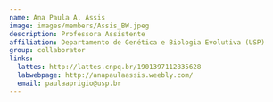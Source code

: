 ```yaml
---
name: Ana Paula A. Assis
image: images/members/Assis_BW.jpeg
description: Professora Assistente
affiliation: Departamento de Genética e Biologia Evolutiva (USP)
group: collaborator
links:
  lattes: http://lattes.cnpq.br/1901397112835628
  labwebpage: http://anapaulaassis.weebly.com/
  email: paulaaprigio@usp.br
---
```


